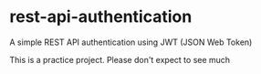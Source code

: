 # rest-api-authentication

A simple REST API authentication using JWT (JSON Web Token)

This is a practice project. Please don't expect to see much
